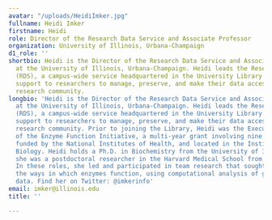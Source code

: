 ```yaml
---
avatar: "/uploads/HeidiImker.jpg"
fullname: Heidi Imker
firstname: Heidi
role: Director of the Research Data Service and Associate Professor
organization: University of Illinois, Urbana-Champaign
d1_role: ''
shortbio: Heidi is the Director of the Research Data Service and Associate Professor
  at the University of Illinois, Urbana-Champaign. Heidi leads the Research Data Service
  (RDS), a campus-wide service headquartered in the University Library that provides
  support to researchers to manage, preserve, and make their data accessible to the
  research community.
longbio: 'Heidi is the Director of the Research Data Service and Associate Professor
  at the University of Illinois, Urbana-Champaign. Heidi leads the Research Data Service
  (RDS), a campus-wide service headquartered in the University Library that provides
  support to researchers to manage, preserve, and make their data accessible to the
  research community. Prior to joining the Library, Heidi was the Executive Director
  of the Enzyme Function Initiative, a multi-year grant involving nine universities,
  funded by the National Institutes of Health, and located in the Institute for Genomic
  Biology. Heidi holds a Ph.D. in Biochemistry from the University of Illinois, and
  she was a postdoctoral researcher in the Harvard Medical School from 2008-2010.
  In these roles, she led and participated in team research that sought to analyze
  the ways in which enzymes function, using computational analysis of genomic sequencing
  data. Find her on Twitter: @imkerinfo'
email: imker@illinois.edu
title: ''

---
```

